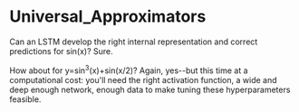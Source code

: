 # Universal_Approximators

Can an LSTM develop the right internal representation and correct predictions for sin(x)? Sure.

How about for y=sin<sup>3</sup>(x)+sin(x/2)? Again, yes--but this time at a computational cost: you'll need the right activation function, a wide and deep enough network, enough data to make tuning these hyperparameters feasible.
